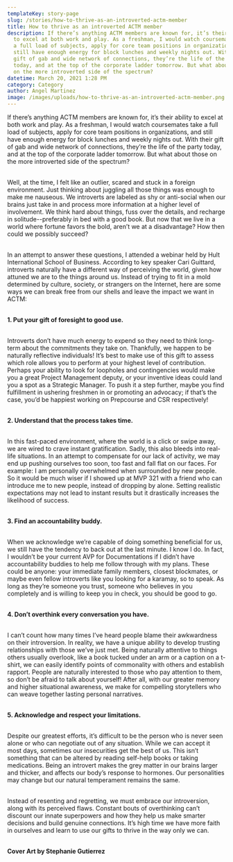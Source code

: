 ```yaml
---
templateKey: story-page
slug: /stories/how-to-thrive-as-an-introverted-actm-member
title: How to thrive as an introverted ACTM member
description: If there’s anything ACTM members are known for, it’s their ability
  to excel at both work and play. As a freshman, I would watch coursemates take
  a full load of subjects, apply for core team positions in organizations, and
  still have enough energy for block lunches and weekly nights out. With their
  gift of gab and wide network of connections, they’re the life of the party
  today, and at the top of the corporate ladder tomorrow. But what about those
  on the more introverted side of the spectrum?
datetime: March 20, 2021 1:28 PM
category: Category
author: Angel Martinez
image: /images/uploads/how-to-thrive-as-an-introverted-actm-member.png
---
```

If there’s anything ACTM members are known for, it’s their ability to excel at both work and play. As a freshman, I would watch coursemates take a full load of subjects, apply for core team positions in organizations, and still have enough energy for block lunches and weekly nights out. With their gift of gab and wide network of connections, they’re the life of the party today, and at the top of the corporate ladder tomorrow. But what about those on the more introverted side of the spectrum? <br/><br/>

Well, at the time, I felt like an outlier, scared and stuck in a foreign environment. Just thinking about juggling all those things was enough to make me nauseous. We introverts are labeled as shy or anti-social when our brains just take in and process more information at a higher level of involvement. We think hard about things, fuss over the details, and recharge in solitude--preferably in bed with a good book. But now that we live in a world where fortune favors the bold, aren’t we at a disadvantage? How then could we possibly succeed? <br/><br/>

In an attempt to answer these questions, I attended a webinar held by Hult International School of Business. According to key speaker Cari Guittard, introverts naturally have a different way of perceiving the world, given how attuned we are to the things around us. Instead of trying to fit in a mold determined by culture, society, or strangers on the Internet, here are some ways we can break free from our shells and leave the impact we want in ACTM: <br/><br/>

**1. Put your gift of foresight to good use.** <br/><br/>

Introverts don’t have much energy to expend so they need to think long-term about the commitments they take on. Thankfully, we happen to be naturally reflective individuals! It’s best to make use of this gift to assess which role allows you to perform at your highest level of contribution. Perhaps your ability to look for loopholes and contingencies would make you a great Project Management deputy, or your inventive ideas could land you a spot as a Strategic Manager. To push it a step further, maybe you find fulfillment in ushering freshmen in or promoting an advocacy; if that’s the case, you’d be happiest working on Prepcourse and CSR respectively! <br/><br/>

**2. Understand that the process takes time.** <br/><br/>

In this fast-paced environment, where the world is a click or swipe away, we are wired to crave instant gratification. Sadly, this also bleeds into real-life situations. In an attempt to compensate for our lack of activity, we may end up pushing ourselves too soon, too fast and fall flat on our faces. For example: I am personally overwhelmed when surrounded by new people. So it would be much wiser if I showed up at MVP 321 with a friend who can introduce me to new people, instead of dropping by alone. Setting realistic expectations may not lead to instant results but it drastically increases the likelihood of success. <br/><br/>

**3. Find an accountability buddy.** <br/><br/>

When we acknowledge we’re capable of doing something beneficial for us, we still have the tendency to back out at the last minute. I know I do. In fact, I wouldn’t be your current AVP for Documentations if I didn’t have accountability buddies to help me follow through with my plans. These could be anyone: your immediate family members, closest blockmates, or maybe even fellow introverts like you looking for a karamay, so to speak. As long as they’re someone you trust, someone who believes in you completely and is willing to keep you in check, you should be good to go. <br/><br/>

**4. Don’t overthink every conversation you have.** <br/><br/>

I can’t count how many times I’ve heard people blame their awkwardness on their introversion. In reality, we have a unique ability to develop trusting relationships with those we’ve just met. Being naturally attentive to things others usually overlook, like a book tucked under an arm or a caption on a t-shirt, we can easily identify points of commonality with others and establish rapport. People are naturally interested to those who pay attention to them, so don’t be afraid to talk about yourself! After all, with our greater memory and higher situational awareness, we make for compelling storytellers who can weave together lasting personal narratives. <br/><br/>

**5. Acknowledge and respect your limitations.** <br/><br/>

Despite our greatest efforts, it’s difficult to be the person who is never seen alone or who can negotiate out of any situation. While we can accept it most days, sometimes our insecurities get the best of us. This isn’t something that can be altered by reading self-help books or taking medications. Being an introvert makes the grey matter in our brains larger and thicker, and affects our body’s response to hormones. Our personalities may change but our natural temperament remains the same. <br/><br/>

Instead of resenting and regretting, we must embrace our introversion, along with its perceived flaws. Constant bouts of overthinking can’t discount our innate superpowers and how they help us make smarter decisions and build genuine connections. It’s high time we have more faith in ourselves and learn to use our gifts to thrive in the way only we can. <br/><br/>

**Cover Art by Stephanie Gutierrez**